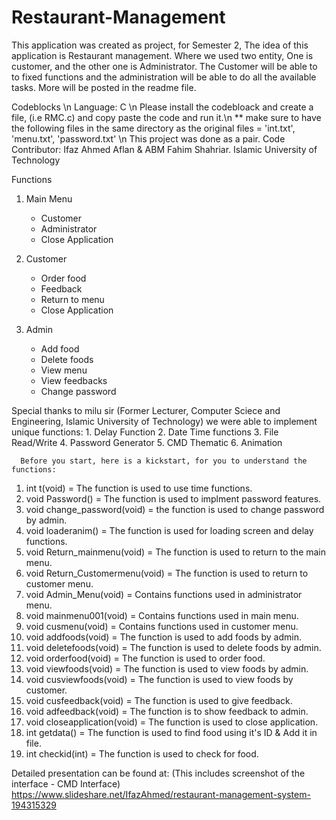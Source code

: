 # Restaurant-Management
This application was created as project, for Semester 2, The idea of this application is Restaurant management. Where we used two entity, One is customer, and the other one is Administrator. The Customer will be able to to fixed functions and the administration will be able to do all the available tasks. More will be posted in the readme file.

Codeblocks \n
Language: C \n
Please install the codebloack and create a file, (i.e RMC.c) and copy paste the code and run it.\n
** make sure to have the following files in the same directory as the original files = 'int.txt', 'menu.txt', 'password.txt' \n
This project was done as a pair. Code Contributor: Ifaz Ahmed Aflan & ABM Fahim Shahriar.
Islamic University of Technology

Functions
1. Main Menu
    - Customer
    - Administrator
    - Close Application
    
2. Customer
    - Order food
    - Feedback
    - Return to menu
    - Close Application
3. Admin
    - Add food
    - Delete foods
    - View menu
    - View feedbacks
    - Change password
    
 Special thanks to milu sir (Former Lecturer, Computer Sciece and Engineering, Islamic University of Technology)
 we were able to implement unique functions:
      1. Delay Function
      2. Date Time functions
      3. File Read/Write
      4. Password Generator
      5. CMD Thematic
      6. Animation
      
      Before you start, here is a kickstart, for you to understand the functions:
1. int t(void) = The function is used to use time functions.
2. void Password() = The function is used to implment password features.
3. void change_password(void) = the function is used to change password by admin.
4. void loaderanim() = The function is used for loading screen and delay functions.
5. void Return_mainmenu(void) = The function is used to return to the main menu.
6. void Return_Customermenu(void) = The function is used to return to customer menu.
7. void Admin_Menu(void) = Contains functions used in administrator menu.
8. void mainmenu001(void) = Contains functions used in main menu.
9. void cusmenu(void) = Contains functions used in customer menu.
10. void addfoods(void) = The function is used to add foods by admin.
11. void deletefoods(void) = The function is used to delete foods by admin.
12. void orderfood(void) = The function is used to order food.
13. void viewfoods(void) = The function is used to view foods by admin.
14. void cusviewfoods(void) = The function is used to view foods by customer.
15. void cusfeedback(void) = The function is used to give feedback.
16. void adfeedback(void) = The function is to show feedback to admin.
17. void closeapplication(void) = The function is used to close application.
18. int getdata() = The function is used to find food using it's ID & Add it in file.
19. int checkid(int) = The function is used to check for food.

Detailed presentation can be found at: (This includes screenshot of the interface - CMD Interface)
https://www.slideshare.net/IfazAhmed/restaurant-management-system-194315329
